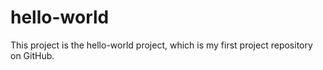 # hello-world
This project is the hello-world project, which is my first project repository on GitHub. 

